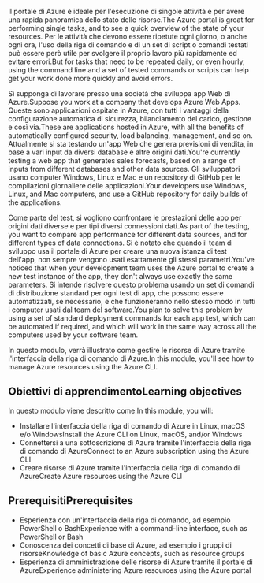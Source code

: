 <span data-ttu-id="a8404-101">Il portale di Azure è ideale per l'esecuzione di singole attività e per avere una rapida panoramica dello stato delle risorse.</span><span class="sxs-lookup"><span data-stu-id="a8404-101">The Azure portal is great for performing single tasks, and to see a quick overview of the state of your resources.</span></span> <span data-ttu-id="a8404-102">Per le attività che devono essere ripetute ogni giorno, o anche ogni ora, l'uso della riga di comando e di un set di script o comandi testati può essere però utile per svolgere il proprio lavoro più rapidamente ed evitare errori.</span><span class="sxs-lookup"><span data-stu-id="a8404-102">But for tasks that need to be repeated daily, or even hourly, using the command line and a set of tested commands or scripts can help get your work done more quickly and avoid errors.</span></span>

<span data-ttu-id="a8404-103">Si supponga di lavorare presso una società che sviluppa app Web di Azure.</span><span class="sxs-lookup"><span data-stu-id="a8404-103">Suppose you work at a company that develops Azure Web Apps.</span></span> <span data-ttu-id="a8404-104">Queste sono applicazioni ospitate in Azure, con tutti i vantaggi della configurazione automatica di sicurezza, bilanciamento del carico, gestione e così via.</span><span class="sxs-lookup"><span data-stu-id="a8404-104">These are applications hosted in Azure, with all the benefits of automatically configured security, load balancing, management, and so on.</span></span> <span data-ttu-id="a8404-105">Attualmente si sta testando un'app Web che genera previsioni di vendita, in base a vari input da diversi database e altre origini dati.</span><span class="sxs-lookup"><span data-stu-id="a8404-105">You're currently testing a web app that generates sales forecasts, based on a range of inputs from different databases and other data sources.</span></span> <span data-ttu-id="a8404-106">Gli sviluppatori usano computer Windows, Linux e Mac e un repository di GitHub per le compilazioni giornaliere delle applicazioni.</span><span class="sxs-lookup"><span data-stu-id="a8404-106">Your developers use Windows, Linux, and Mac computers, and use a GitHub repository for daily builds of the applications.</span></span>

<span data-ttu-id="a8404-107">Come parte del test, si vogliono confrontare le prestazioni delle app per origini dati diverse e per tipi diversi connessioni dati.</span><span class="sxs-lookup"><span data-stu-id="a8404-107">As part of the testing, you want to compare app performance for different data sources, and for different types of data connections.</span></span> <span data-ttu-id="a8404-108">Si è notato che quando il team di sviluppo usa il portale di Azure per creare una nuova istanza di test dell'app, non sempre vengono usati esattamente gli stessi parametri.</span><span class="sxs-lookup"><span data-stu-id="a8404-108">You've noticed that when your development team uses the Azure portal to create a new test instance of the app, they don't always use exactly the same parameters.</span></span> <span data-ttu-id="a8404-109">Si intende risolvere questo problema usando un set di comandi di distribuzione standard per ogni test di app, che possono essere automatizzati, se necessario, e che funzioneranno nello stesso modo in tutti i computer usati dal team del software.</span><span class="sxs-lookup"><span data-stu-id="a8404-109">You plan to solve this problem by using a set of standard deployment commands for each app test, which can be automated if required, and which will work in the same way across all the computers used by your software team.</span></span>

<span data-ttu-id="a8404-110">In questo modulo, verrà illustrato come gestire le risorse di Azure tramite l'interfaccia della riga di comando di Azure.</span><span class="sxs-lookup"><span data-stu-id="a8404-110">In this module, you'll see how to manage Azure resources using the Azure CLI.</span></span>

## <a name="learning-objectives"></a><span data-ttu-id="a8404-111">Obiettivi di apprendimento</span><span class="sxs-lookup"><span data-stu-id="a8404-111">Learning objectives</span></span>

<span data-ttu-id="a8404-112">In questo modulo viene descritto come:</span><span class="sxs-lookup"><span data-stu-id="a8404-112">In this module, you will:</span></span>

- <span data-ttu-id="a8404-113">Installare l'interfaccia della riga di comando di Azure in Linux, macOS e/o Windows</span><span class="sxs-lookup"><span data-stu-id="a8404-113">Install the Azure CLI on Linux, macOS, and/or Windows</span></span>
- <span data-ttu-id="a8404-114">Connettersi a una sottoscrizione di Azure tramite l'interfaccia della riga di comando di Azure</span><span class="sxs-lookup"><span data-stu-id="a8404-114">Connect to an Azure subscription using the Azure CLI</span></span>
- <span data-ttu-id="a8404-115">Creare risorse di Azure tramite l'interfaccia della riga di comando di Azure</span><span class="sxs-lookup"><span data-stu-id="a8404-115">Create Azure resources using the Azure CLI</span></span>

## <a name="prerequisites"></a><span data-ttu-id="a8404-116">Prerequisiti</span><span class="sxs-lookup"><span data-stu-id="a8404-116">Prerequisites</span></span>

- <span data-ttu-id="a8404-117">Esperienza con un'interfaccia della riga di comando, ad esempio PowerShell o Bash</span><span class="sxs-lookup"><span data-stu-id="a8404-117">Experience with a command-line interface, such as PowerShell or Bash</span></span>
- <span data-ttu-id="a8404-118">Conoscenza dei concetti di base di Azure, ad esempio i gruppi di risorse</span><span class="sxs-lookup"><span data-stu-id="a8404-118">Knowledge of basic Azure concepts, such as resource groups</span></span>
- <span data-ttu-id="a8404-119">Esperienza di amministrazione delle risorse di Azure tramite il portale di Azure</span><span class="sxs-lookup"><span data-stu-id="a8404-119">Experience administering Azure resources using the Azure portal</span></span>